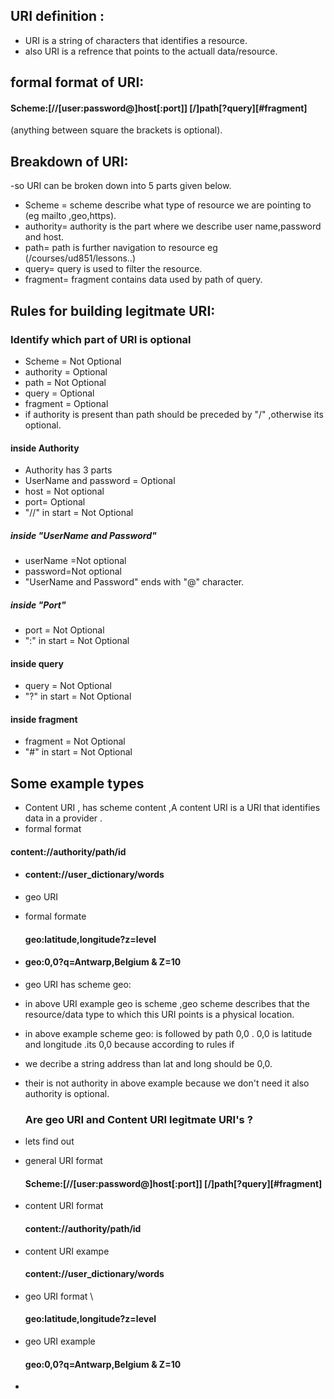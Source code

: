 
## URI definition :
    
 - URI is a string of characters that identifies a resource. 
 - also URI is a refrence that points to the actuall data/resource.
 
## formal format of URI: 
   #### Scheme:[//[user:password@]host[:port]] [/]path[?query][#fragment]
(anything between square the brackets is optional).

## Breakdown of URI:
-so URI can be broken down into 5 parts given below.
 - Scheme =  scheme describe what type of resource we are pointing to (eg mailto ,geo,https).
 - authority= authority is the part where we describe user name,password and host.
 - path=      path is further navigation to resource eg (/courses/ud851/lessons..)
 - query=     query is used to filter the resource.
 - fragment=  fragment contains data used by path of query.    
 
 ## Rules for building legitmate URI:
 
 ### Identify which part of URI is optional
 
 - Scheme     = Not Optional
 - authority  = Optional
 - path       = Not Optional
 - query      = Optional
 - fragment   = Optional
 - if authority is present than path should be preceded by "/" ,otherwise its optional.
 
 #### inside Authority
 - Authority has 3 parts
 - UserName and password = Optional
 - host = Not optional
 - port=  Optional
 - "//" in start = Not Optional
 
 ##### inside "UserName and Password"
 - userName =Not optional
 - password=Not optional
 - "UserName and Password" ends with "@" character.
 ##### inside "Port"
 - port = Not Optional
 - ":" in start = Not Optional
 
#### inside query
- query = Not Optional
- "?" in start = Not Optional

#### inside fragment
- fragment = Not Optional
- "#" in start = Not Optional

## Some example types
 - Content URI , has scheme content ,A content URI is a URI that identifies data in a provider .
 - formal format 
 #### content://authority/path/id
 - #### content://user_dictionary/words
 
 - geo URI
 - formal formate 
   #### geo:latitude,longitude?z=level
 - #### geo:0,0?q=Antwarp,Belgium & Z=10 
 - geo URI has scheme geo:
 - in above URI example geo is scheme ,geo scheme describes that the resource/data type to which this URI points is a physical location.
 - in above example scheme geo: is followed by path 0,0 . 0,0 is latitude and longitude .its 0,0 because according to rules if
 - we decribe a string address than lat and long should be 0,0.    
 - their is not authority in above example because we don't need it also authority is optional.
 
    ### Are geo URI and Content URI legitmate URI's ?
 - lets find out 
 - general URI format 
    #### Scheme:[//[user:password@]host[:port]] [/]path[?query][#fragment]
 - content URI format
    #### content://authority/path/id
 - content URI exampe
    #### content://user_dictionary/words
 
 - geo URI format \
    #### geo:latitude,longitude?z=level
 - geo URI example 
    #### geo:0,0?q=Antwarp,Belgium & Z=10  
 -
 
